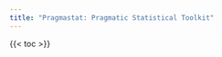```yaml
---
title: "Pragmastat: Pragmatic Statistical Toolkit"
---
```


<!-- PLACEHOLDER Start -->

{{< toc >}} <!-- [pdf] DELETE -->

<!-- INCLUDE manual/toolkit.md -->

<!-- INCLUDE manual/estimators.md -->

<!-- INCLUDE manual/studies.md -->
